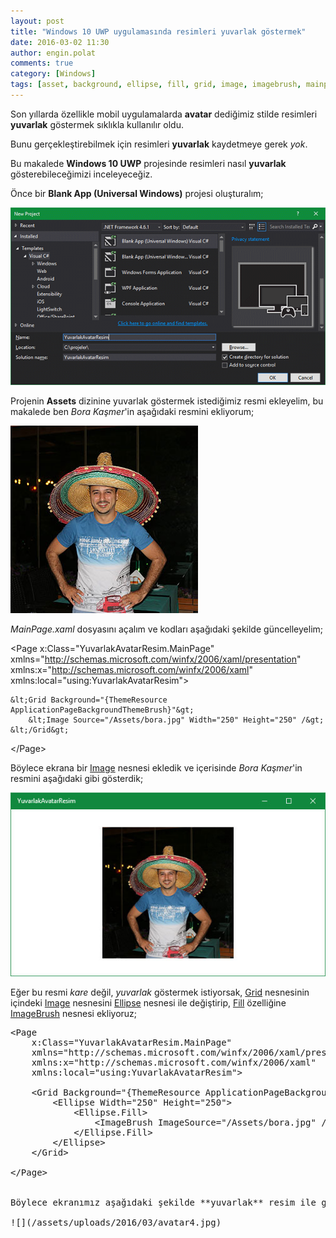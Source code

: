 ```yaml
---
layout: post
title: "Windows 10 UWP uygulamasında resimleri yuvarlak göstermek"
date: 2016-03-02 11:30
author: engin.polat
comments: true
category: [Windows]
tags: [asset, background, ellipse, fill, grid, image, imagebrush, mainpage, page, source, themeresource, universal app, uwp, windows, windows10]
---
```

Son yıllarda özellikle mobil uygulamalarda **avatar** dediğimiz stilde resimleri **yuvarlak** göstermek sıklıkla kullanılır oldu.

Bunu gerçekleştirebilmek için resimleri **yuvarlak** kaydetmeye gerek *yok*.

Bu makalede **Windows 10 UWP** projesinde resimleri nasıl **yuvarlak** gösterebileceğimizi inceleyeceğiz.

Önce bir **Blank App (Universal Windows)** projesi oluşturalım;

![](/assets/uploads/2016/03/avatar1.png)

Projenin **Assets** dizinine yuvarlak göstermek istediğimiz resmi ekleyelim, bu makalede ben *Bora Kaşmer*'in aşağıdaki resmini ekliyorum;

![](/assets/uploads/2016/03/avatar2.jpg)

*MainPage.xaml* dosyasını açalım ve kodları aşağıdaki şekilde güncelleyelim;



&lt;Page
    x:Class="YuvarlakAvatarResim.MainPage"
    xmlns="http://schemas.microsoft.com/winfx/2006/xaml/presentation"
    xmlns:x="http://schemas.microsoft.com/winfx/2006/xaml"
    xmlns:local="using:YuvarlakAvatarResim"&gt;

    &lt;Grid Background="{ThemeResource ApplicationPageBackgroundThemeBrush}"&gt;
        &lt;Image Source="/Assets/bora.jpg" Width="250" Height="250" /&gt;
    &lt;/Grid&gt;

&lt;/Page&gt;</pre>

Böylece ekrana bir <a href="http://msdn.microsoft.com/library/system.windows.controls.image" target="_blank">Image</a> nesnesi ekledik ve içerisinde *Bora Kaşmer*'in resmini aşağıdaki gibi gösterdik;

![](/assets/uploads/2016/03/avatar3.jpg)

Eğer bu resmi *kare* değil, *yuvarlak* göstermek istiyorsak, <a href="http://msdn.microsoft.com/library/windows/apps/windows.ui.xaml.controls.grid" target="_blank">Grid</a> nesnesinin içindeki <a href="http://msdn.microsoft.com/library/system.windows.controls.image" target="_blank">Image</a> nesnesini <a href="http://msdn.microsoft.com/library/windows/apps/windows.ui.xaml.shapes.ellipse" target="_blank">Ellipse</a> nesnesi ile değiştirip, <a href="http://msdn.microsoft.com/library/windows/apps/windows.ui.xaml.shapes.shape.fill" target="_blank">Fill</a> özelliğine <a href="http://msdn.microsoft.com/library/windows/apps/windows.ui.xaml.media.imagebrush" target="_blank">ImageBrush</a> nesnesi ekliyoruz;

<pre class="brush:xml">&lt;Page
    x:Class="YuvarlakAvatarResim.MainPage"
    xmlns="http://schemas.microsoft.com/winfx/2006/xaml/presentation"
    xmlns:x="http://schemas.microsoft.com/winfx/2006/xaml"
    xmlns:local="using:YuvarlakAvatarResim"&gt;

    &lt;Grid Background="{ThemeResource ApplicationPageBackgroundThemeBrush}"&gt;
        &lt;Ellipse Width="250" Height="250"&gt;
            &lt;Ellipse.Fill&gt;
                &lt;ImageBrush ImageSource="/Assets/bora.jpg" /&gt;
            &lt;/Ellipse.Fill&gt;
        &lt;/Ellipse>
    &lt;/Grid&gt;

&lt;/Page&gt;


Böylece ekranımız aşağıdaki şekilde **yuvarlak** resim ile gözükür hale geliyor;

![](/assets/uploads/2016/03/avatar4.jpg)

